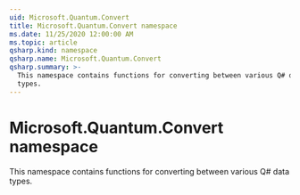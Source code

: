```yaml
---
uid: Microsoft.Quantum.Convert
title: Microsoft.Quantum.Convert namespace
ms.date: 11/25/2020 12:00:00 AM
ms.topic: article
qsharp.kind: namespace
qsharp.name: Microsoft.Quantum.Convert
qsharp.summary: >-
  This namespace contains functions for converting between various Q# data
  types.
---
```


# Microsoft.Quantum.Convert namespace

This namespace contains functions for converting between various Q# datatypes.


